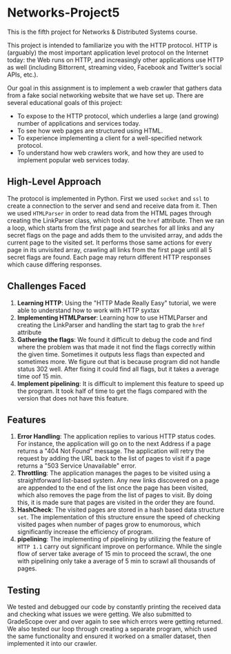 # Networks-Project5

This is the fifth project for Networks & Distributed Systems course. 

This project is intended to familiarize you with the HTTP protocol. HTTP is (arguably) the most important application level protocol on the Internet today: the Web runs on HTTP, and increasingly other applications use HTTP as well (including Bittorrent, streaming video, Facebook and Twitter’s social APIs, etc.).

Our goal in this assignment is to implement a web crawler that gathers data from a fake social networking website that we have set up. There are several educational goals of this project:

- To expose to the HTTP protocol, which underlies a large (and growing) number of applications and services today.
- To see how web pages are structured using HTML.
- To experience implementing a client for a well-specified network protocol.
- To understand how web crawlers work, and how they are used to implement popular web services today.

## High-Level Approach

The protocol is implemented in Python. First we used `socket` and `ssl` to create a connection to the server and send and receive data from it. Then we used `HTMLParser` in order to read data from the HTML pages through creating the LinkParser class, which took out the `href` attribute. Then we ran a loop, which starts from the first page and searches for all links and any secret flags on the page and adds them to the unvisited array, and adds the current page to the visited set. It performs those same actions for every page in its unvisited array, crawling all links from the first page until all 5 secret flags are found. Each page may return different HTTP responses which cause differing responses.

## Challenges Faced
1. **Learning HTTP**: Using the "HTTP Made Really Easy" tutorial, we were able to understand how to work with HTTP syxtax
2. **Implementing HTMLParser**: Learning how to use HTMLParser and creating the LinkParser and handling the start tag to grab the `href` attribute
3. **Gathering the flags**: We found it difficult to debug the code and find where the problem was that made it not find the flags correctly within the given time. Sometimes it outputs less flags than expected and sometimes more. We figure out that is because program did not handle status 302 well. After fixing it could find all flags, but it takes a average time oof 15 min.
4. **Implement pipelining**: It is difficult to implement this feature to speed up the program. It took half of time to get the flags compared with the version that does not have this feature.

## Features

1. **Error Handling**: The application replies  to various HTTP status codes. For instance, the application will go on to the next Address if a page returns a "404 Not Found" message. The application will retry the request by adding the URL back to the list of pages to visit if a page returns a "503 Service Unavailable" error.
2. **Throttling**: The application manages the pages to be visited using a straightforward list-based system. Any new links discovered on a page are appended to the end of the list once the page has been visited, which also removes the page from the list of pages to visit. By doing this, it is made sure that pages are visited in the order they are found.
3. **HashCheck**: The visited pages are stored in a hash based data structure `set`. The implementation of this structure ensure the speed of checking visited pages when number of pages grow to enumorous, which significantly increase the efficiency of program.
4. **pipelining**: The implementing of pipelining by utilizing the feature of `HTTP 1.1` carry out significant improve on performance. While the single flow of server take average of 15 min to proceed the scrawl, the one with pipelining only take a average of 5 min to scrawl all thousands of pages.

## Testing
We tested and debugged our code by constantly printing the received data and checking what issues we were getting. We also submitted to GradeScope over and over again to see which errors were getting returned. We also tested our loop through creating a separate program, which used the same functionality and ensured it worked on a smaller dataset, then implemented it into our crawler.
